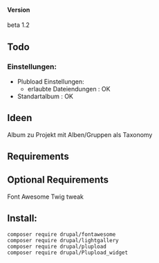 #### Version
beta 1.2

## Todo


### Einstellungen:
- Plubload Einstellungen:
    - erlaubte Dateiendungen : OK
- Standartalbum : OK


## Ideen
Album zu Projekt
mit Alben/Gruppen als Taxonomy

## Requirements


## Optional Requirements

Font Awesome
Twig tweak




## Install:
```
composer require drupal/fontawesome
composer require drupal/lightgallery
composer require drupal/plupload
composer require drupal/Plupload_widget
```
